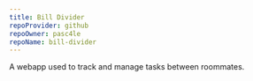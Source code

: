 ```yaml
---
title: Bill Divider
repoProvider: github
repoOwner: pasc4le
repoName: bill-divider
---
```


A webapp used to track and manage tasks between roommates.

